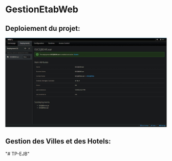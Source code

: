 # GestionEtabWeb
## Deploiement du projet:
![Deployment](./img/deployment.png)

## Gestion des Villes et des Hotels:


"# TP-EJB" 
